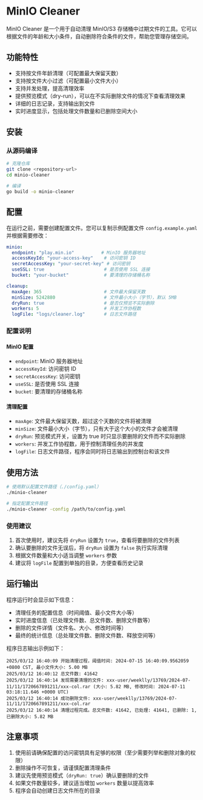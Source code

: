 # MinIO Cleaner

MinIO Cleaner 是一个用于自动清理 MinIO/S3 存储桶中过期文件的工具。它可以根据文件的年龄和大小条件，自动删除符合条件的文件，帮助您管理存储空间。

## 功能特性

- 支持按文件年龄清理（可配置最大保留天数）
- 支持按文件大小过滤（可配置最小文件大小）
- 支持并发处理，提高清理效率
- 提供预览模式（dry-run），可以在不实际删除文件的情况下查看清理效果
- 详细的日志记录，支持输出到文件
- 实时进度显示，包括处理文件数量和已删除空间大小

## 安装

### 从源码编译

```bash
# 克隆仓库
git clone <repository-url>
cd minio-cleaner

# 编译
go build -o minio-cleaner
```

## 配置

在运行之前，需要创建配置文件。您可以复制示例配置文件 `config.example.yaml` 并根据需要修改：

```yaml
minio:
  endpoint: "play.min.io"          # MinIO 服务器地址
  accessKeyId: "your-access-key"    # 访问密钥 ID
  secretAccessKey: "your-secret-key" # 访问密钥
  useSSL: true                      # 是否使用 SSL 连接
  bucket: "your-bucket"             # 要清理的存储桶名称

cleanup:
  maxAge: 365                       # 文件最大保留天数
  minSize: 5242880                  # 文件最小大小（字节），默认 5MB
  dryRun: true                      # 是否仅预览不实际删除
  workers: 5                        # 并发工作协程数
  logFile: "logs/cleaner.log"       # 日志文件路径
```

### 配置说明

#### MinIO 配置

- `endpoint`: MinIO 服务器地址
- `accessKeyId`: 访问密钥 ID
- `secretAccessKey`: 访问密钥
- `useSSL`: 是否使用 SSL 连接
- `bucket`: 要清理的存储桶名称

#### 清理配置

- `maxAge`: 文件最大保留天数，超过这个天数的文件将被清理
- `minSize`: 文件最小大小（字节），只有大于这个大小的文件才会被清理
- `dryRun`: 预览模式开关，设置为 true 时只显示要删除的文件而不实际删除
- `workers`: 并发工作协程数，用于控制清理任务的并发度
- `logFile`: 日志文件路径，程序会同时将日志输出到控制台和该文件

## 使用方法

```bash
# 使用默认配置文件路径（./config.yaml）
./minio-cleaner

# 指定配置文件路径
./minio-cleaner -config /path/to/config.yaml
```

### 使用建议

1. 首次使用时，建议先将 `dryRun` 设置为 `true`，查看将要删除的文件列表
2. 确认要删除的文件无误后，将 `dryRun` 设置为 `false` 执行实际清理
3. 根据文件数量和大小适当调整 `workers` 参数
4. 建议将 `logFile` 配置到单独的目录，方便查看历史记录

## 运行输出

程序运行时会显示如下信息：

- 清理任务的配置信息（时间阈值、最小文件大小等）
- 实时进度信息（已处理文件数、总文件数、删除文件数等）
- 删除的文件详情（文件名、大小、修改时间等）
- 最终的统计信息（总处理文件数、删除文件数、释放空间等）

程序日志输出示例如下：

```
2025/03/12 16:40:09 开始清理过程，阈值时间: 2024-07-15 16:40:09.9562059 +0800 CST, 最小文件大小: 5.00 MB
2025/03/12 16:40:12 总文件数: 41642
2025/03/12 16:40:14 发现需要清理的文件: xxx-user/weeklly/13769/2024-07-11/11/1720667891211/xxx-col.rar (大小: 5.82 MB, 修改时间: 2024-07-11 03:18:11.646 +0000 UTC)
2025/03/12 16:40:14 成功删除文件: xxx-user/weeklly/13769/2024-07-11/11/1720667891211/xxx-col.rar
2025/03/12 16:40:14 清理过程完成。总文件数: 41642, 已处理: 41641, 已删除: 1, 已删除大小: 5.82 MB
```

## 注意事项

1. 使用前请确保配置的访问密钥具有足够的权限（至少需要列举和删除对象的权限）
2. 删除操作不可恢复，请谨慎配置清理条件
3. 建议先使用预览模式（`dryRun: true`）确认要删除的文件
4. 如果文件数量较多，建议适当增加 `workers` 数量以提高效率
5. 程序会自动创建日志文件所在的目录